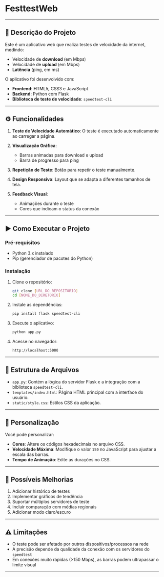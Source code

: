 # FesttestWeb



---
## 📡 Descrição do Projeto

Este é um aplicativo web que realiza testes de velocidade da internet, medindo:

* Velocidade de **download** (em Mbps)
* Velocidade de **upload** (em Mbps)
* **Latência** (ping, em ms)

O aplicativo foi desenvolvido com:

* **Frontend**: HTML5, CSS3 e JavaScript
* **Backend**: Python com Flask
* **Biblioteca de teste de velocidade**: `speedtest-cli`

---

## ⚙️ Funcionalidades

1. **Teste de Velocidade Automático**: O teste é executado automaticamente ao carregar a página.
2. **Visualização Gráfica**:

   * Barras animadas para download e upload
   * Barra de progresso para ping
3. **Repetição de Teste**: Botão para repetir o teste manualmente.
4. **Design Responsivo**: Layout que se adapta a diferentes tamanhos de tela.
5. **Feedback Visual**:

   * Animações durante o teste
   * Cores que indicam o status da conexão

---

## ▶️ Como Executar o Projeto

### Pré-requisitos

* Python 3.x instalado
* Pip (gerenciador de pacotes do Python)

### Instalação

1. Clone o repositório:

   ```bash
   git clone [URL_DO_REPOSITORIO]
   cd [NOME_DO_DIRETORIO]
   ```

2. Instale as dependências:

   ```bash
   pip install flask speedtest-cli
   ```

3. Execute o aplicativo:

   ```bash
   python app.py
   ```

4. Acesse no navegador:

   ```
   http://localhost:5000
   ```

---

## 📁 Estrutura de Arquivos

* `app.py`: Contém a lógica do servidor Flask e a integração com a biblioteca `speedtest-cli`.
* `templates/index.html`: Página HTML principal com a interface do usuário.
* `static/style.css`: Estilos CSS da aplicação.

---

## 🎨 Personalização

Você pode personalizar:

* **Cores**: Altere os códigos hexadecimais no arquivo CSS.
* **Velocidade Máxima**: Modifique o valor `150` no JavaScript para ajustar a escala das barras.
* **Tempo de Animação**: Edite as durações no CSS.

---

## 🚀 Possíveis Melhorias

1. Adicionar histórico de testes
2. Implementar gráficos de tendência
3. Suportar múltiplos servidores de teste
4. Incluir comparação com médias regionais
5. Adicionar modo claro/escuro

---

## ⚠️ Limitações

* O teste pode ser afetado por outros dispositivos/processos na rede
* A precisão depende da qualidade da conexão com os servidores do `speedtest`
* Em conexões muito rápidas (>150 Mbps), as barras podem ultrapassar o limite visual

---
